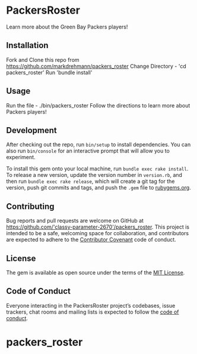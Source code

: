 # PackersRoster

Learn more about the Green Bay Packers players!

## Installation

Fork and Clone this repo from https://github.com/markdrehmann/packers_roster
Change Directory - 'cd packers_roster'
Run 'bundle install'

## Usage

Run the file - ./bin/packers_roster
Follow the directions to learn more about Packers players!

## Development

After checking out the repo, run `bin/setup` to install dependencies. You can also run `bin/console` for an interactive prompt that will allow you to experiment.

To install this gem onto your local machine, run `bundle exec rake install`. To release a new version, update the version number in `version.rb`, and then run `bundle exec rake release`, which will create a git tag for the version, push git commits and tags, and push the `.gem` file to [rubygems.org](https://rubygems.org).

## Contributing

Bug reports and pull requests are welcome on GitHub at https://github.com/'classy-parameter-2670'/packers_roster. This project is intended to be a safe, welcoming space for collaboration, and contributors are expected to adhere to the [Contributor Covenant](http://contributor-covenant.org) code of conduct.


## License

The gem is available as open source under the terms of the [MIT License](https://opensource.org/licenses/MIT).

## Code of Conduct

Everyone interacting in the PackersRoster project’s codebases, issue trackers, chat rooms and mailing lists is expected to follow the [code of conduct](https://github.com/'classy-parameter-2670'/packers_roster/blob/master/CODE_OF_CONDUCT.md).
# packers_roster
